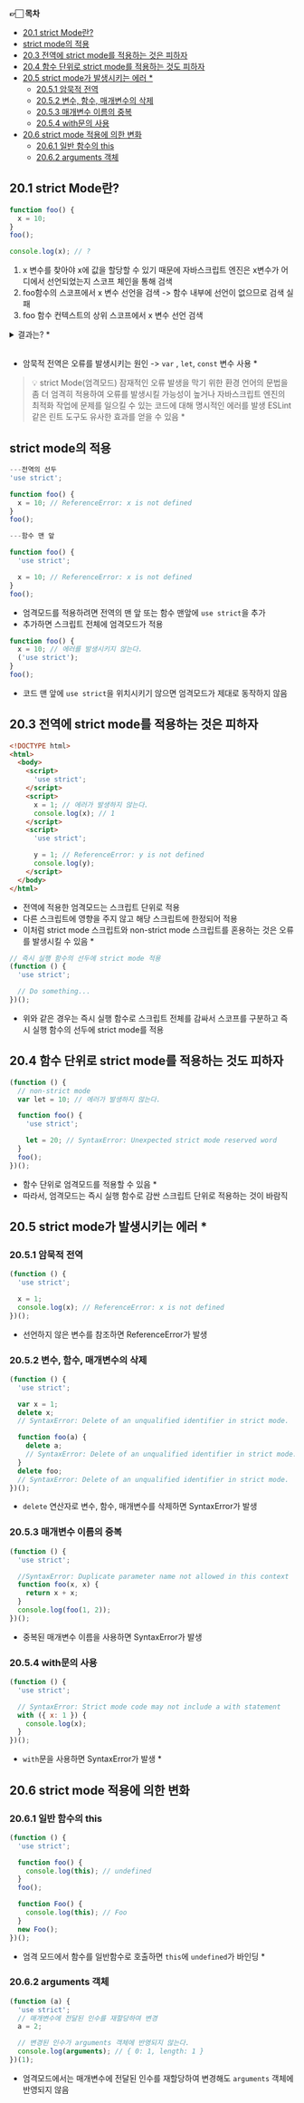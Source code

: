 **👉🏻 목차**

- [20.1 strict Mode란?](#201-strict-mode란)
- [strict mode의 적용](#strict-mode의-적용)
- [20.3 전역에 strict mode를 적용하는 것은 피하자](#203-전역에-strict-mode를-적용하는-것은-피하자)
- [20.4 함수 단위로 strict mode를 적용하는 것도 피하자](#204-함수-단위로-strict-mode를-적용하는-것도-피하자)
- [20.5 strict mode가 발생시키는 에러 \*](#205-strict-mode가-발생시키는-에러-)
  - [20.5.1 암묵적 전역](#2051-암묵적-전역)
  - [20.5.2 변수, 함수, 매개변수의 삭제](#2052-변수-함수-매개변수의-삭제)
  - [20.5.3 매개변수 이름의 중복](#2053-매개변수-이름의-중복)
  - [20.5.4 with문의 사용](#2054-with문의-사용)
- [20.6 strict mode 적용에 의한 변화](#206-strict-mode-적용에-의한-변화)
  - [20.6.1 일반 함수의 this](#2061-일반-함수의-this)
  - [20.6.2 arguments 객체](#2062-arguments-객체)

## 20.1 strict Mode란?

```javascript
function foo() {
  x = 10;
}
foo();

console.log(x); // ?
```

1. x 변수를 찾아야 x에 값을 할당할 수 있기 때문에 자바스크립트 엔진은 x변수가 어디에서 선언되었는지 스코프 체인을 통해 검색
2. foo함수의 스코프에서 x 변수 선언을 검색
   -> 함수 내부에 선언이 없으므로 검색 실패
3. foo 함수 컨텍스트의 상위 스코프에서 x 변수 선언 검색

<details>
<summary>결과는? *</summary>
<div markdown="1">
  암묵적으로 전역 객체에 x 프로퍼티를 동적 생성
  -> <b>암묵적 전역</b>
</div>
</details>  
<br/>

- 암묵적 전역은 오류를 발생시키는 원인
  -> `var` , `let`, `const` 변수 사용 \*

> 💡 strict Mode(엄격모드)
> 잠재적인 오류 발생을 막기 위한 환경
> 언어의 문법을 좀 더 엄격히 적용하여 오류를 발생시킬 가능성이 높거나 자바스크립트 엔진의 최적화 작업에 문제를 일으킬 수 있는 코드에 대해 명시적인 에러를 발생
> ESLint같은 린트 도구도 유사한 효과를 얻을 수 있음 \*

## strict mode의 적용

```javascript
---전역의 선두
'use strict';

function foo() {
  x = 10; // ReferenceError: x is not defined
}
foo();

---함수 맨 앞

function foo() {
  'use strict';

  x = 10; // ReferenceError: x is not defined
}
foo();
```

- 엄격모드를 적용하려면 전역의 맨 앞 또는 함수 맨앞에 `use strict`을 추가
- 추가하면 스크립트 전체에 엄격모드가 적용

```javascript
function foo() {
  x = 10; // 에러를 발생시키지 않는다.
  ('use strict');
}
foo();
```

- 코드 맨 앞에 `use strict`을 위치시키기 않으면 엄격모드가 제대로 동작하지 않음

## 20.3 전역에 strict mode를 적용하는 것은 피하자

```html
<!DOCTYPE html>
<html>
  <body>
    <script>
      'use strict';
    </script>
    <script>
      x = 1; // 에러가 발생하지 않는다.
      console.log(x); // 1
    </script>
    <script>
      'use strict';

      y = 1; // ReferenceError: y is not defined
      console.log(y);
    </script>
  </body>
</html>
```

- 전역에 적용한 엄격모드는 스크립트 단위로 적용
- 다른 스크립트에 영향을 주지 않고 해당 스크립트에 한정되어 적용
- 이처럼 strict mode 스크립트와 non-strict mode 스크립트를 혼용하는 것은 오류를 발생시킬 수 있음 \*

```javascript
// 즉시 실행 함수의 선두에 strict mode 적용
(function () {
  'use strict';

  // Do something...
})();
```

- 위와 같은 경우는 즉시 실행 함수로 스크립트 전체를 감싸서 스코프를 구분하고 즉시 실행 함수의 선두에 strict mode를 적용

## 20.4 함수 단위로 strict mode를 적용하는 것도 피하자

```javascript
(function () {
  // non-strict mode
  var lеt = 10; // 에러가 발생하지 않는다.

  function foo() {
    'use strict';

    let = 20; // SyntaxError: Unexpected strict mode reserved word
  }
  foo();
})();
```

- 함수 단위로 엄격모드를 적용할 수 있음 \*
- 따라서, 엄격모드는 즉시 실행 함수로 감싼 스크립트 단위로 적용하는 것이 바람직

## 20.5 strict mode가 발생시키는 에러 \*

### 20.5.1 암묵적 전역

```javascript
(function () {
  'use strict';

  x = 1;
  console.log(x); // ReferenceError: x is not defined
})();
```

- 선언하지 않은 변수를 참조하면 ReferenceError가 발생

### 20.5.2 변수, 함수, 매개변수의 삭제

```javascript
(function () {
  'use strict';

  var x = 1;
  delete x;
  // SyntaxError: Delete of an unqualified identifier in strict mode.

  function foo(a) {
    delete a;
    // SyntaxError: Delete of an unqualified identifier in strict mode.
  }
  delete foo;
  // SyntaxError: Delete of an unqualified identifier in strict mode.
})();
```

- `delete` 연산자로 변수, 함수, 매개변수를 삭제하면 SyntaxError가 발생

### 20.5.3 매개변수 이름의 중복

```javascript
(function () {
  'use strict';

  //SyntaxError: Duplicate parameter name not allowed in this context
  function foo(x, x) {
    return x + x;
  }
  console.log(foo(1, 2));
})();
```

- 중복된 매개변수 이름을 사용하면 SyntaxError가 발생

### 20.5.4 with문의 사용

```javascript
(function () {
  'use strict';

  // SyntaxError: Strict mode code may not include a with statement
  with ({ x: 1 }) {
    console.log(x);
  }
})();
```

- `with`문을 사용하면 SyntaxError가 발생 \*

## 20.6 strict mode 적용에 의한 변화

### 20.6.1 일반 함수의 this

```javascript
(function () {
  'use strict';

  function foo() {
    console.log(this); // undefined
  }
  foo();

  function Foo() {
    console.log(this); // Foo
  }
  new Foo();
})();
```

- 엄격 모드에서 함수를 일반함수로 호출하면 `this`에 `undefined`가 바인딩 \*

### 20.6.2 arguments 객체

```javascript
(function (a) {
  'use strict';
  // 매개변수에 전달된 인수를 재할당하여 변경
  a = 2;

  // 변경된 인수가 arguments 객체에 반영되지 않는다.
  console.log(arguments); // { 0: 1, length: 1 }
})(1);
```

- 엄격모드에서는 매개변수에 전달된 인수를 재할당하여 변경해도 `arguments` 객체에 반영되지 않음
